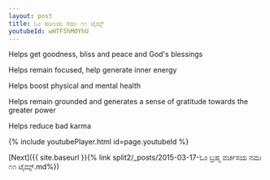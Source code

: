 ```yaml
---
layout: post
title: ಓಂ ಹರಿಣಯ ನಮಃ ೧೧ ಟೈಮ್ಸ್
youtubeId: wHTF5hMOYhU
---
```

 
 
Helps get goodness, bliss and peace and God's blessings
 
Helps remain focused, help generate inner energy 
 
Helps boost physical and mental health 
 
Helps remain grounded and generates a sense of gratitude towards the greater power 
 
Helps reduce bad karma
 
 
 
 


{% include youtubePlayer.html id=page.youtubeId %}
 
[Next]({{ site.baseurl }}{% link  split2/_posts/2015-03-17-ಓಂ ಬ್ರಹ್ಮ ವರ್ಚಸಯ ನಮಃ ೧೧ ಟೈಮ್ಸ್.md%})
 
